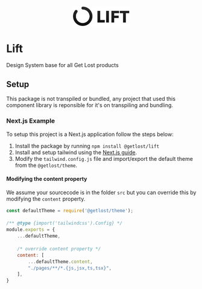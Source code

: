 <p align="center">
    <a href="https://lift.getlost.games/" rel="noopener" target="_blank">
        <img width="150" src="./docs/public/logo.svg" alt="Lift logo">
    </a>
</p>

# Lift

Design System base for all Get Lost products

## Setup

This package is not transpiled or bundled, any project that used this component library is reponsible for it's on transpiling and bundling.

### Next.js Example

To setup this project is a Next.js application follow the steps below:

1. Install the package by running `npm install @getlost/lift`
2. Install and setup tailwind using the [Next.js guide](https://tailwindcss.com/docs/guides/nextjs).
3. Modify the `tailwind.config.js` file and import/export the default theme from the `@getlost/theme`.



#### Modifying the content property

We assume your sourcecode is in the folder `src` but you can override this by modifying the `content` property.

```js
const defaultTheme = require('@getlost/theme');

/** @type {import('tailwindcss').Config} */
module.exports = {
    ...defaultTheme,

    /* override content property */
    content: [
        ...defaultTheme.content,
        "./pages/**/*.{js,jsx,ts,tsx}",
    ],
}
```